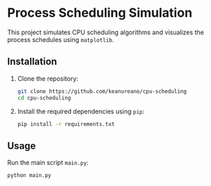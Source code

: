 # Process Scheduling Simulation

This project simulates CPU scheduling algorithms and visualizes the process schedules using `matplotlib`.

## Installation

1. Clone the repository:

   ```bash
   git clone https://github.com/keanureano/cpu-scheduling
   cd cpu-scheduling
   ```

2. Install the required dependencies using `pip`:

   ```bash
   pip install -r requirements.txt
   ```

## Usage

Run the main script `main.py`:

```bash
python main.py
```
